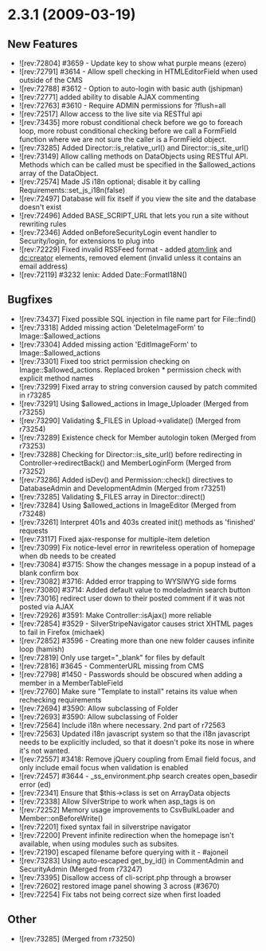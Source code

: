 #  2.3.1 (2009-03-19)

##  New Features

 * ![rev:72804] #3659 - Update key to show what purple means (ezero)
 * ![rev:72791] #3614 - Allow spell checking in HTMLEditorField when used outside of the CMS
 * ![rev:72788] #3612 - Option to auto-login with basic auth (jshipman)
 * ![rev:72771] added ability to disable AJAX commenting
 * ![rev:72763] #3610 - Require ADMIN permissions for ?flush=all
 * ![rev:72517] Allow access to the live site via RESTful api
 * ![rev:73435] more robust conditional check before we go to foreach loop, more robust conditional checking before we call a FormField function where we are not sure the caller is a FormField object.
 * ![rev:73285] Added Director::is_relative_url() and Director::is_site_url()
 * ![rev:73149] Allow calling methods on DataObjects using RESTful API. Methods which can be called must be specified in the $allowed_actions array of the DataObject.
 * ![rev:72574] Made JS i18n optional; disable it by calling Requirements::set_js_i18n(false)
 * ![rev:72497] Database will fix itself if you view the site and the database doesn't exist
 * ![rev:72496] Added BASE_SCRIPT_URL that lets you run a site without rewriting rules
 * ![rev:72346] Added onBeforeSecurityLogin event handler to Security/login, for extensions to plug into
 * ![rev:72229] Fixed invalid RSSFeed format - added <atom:link> and <dc:creator> elements, removed <author> element (invalid unless it contains an email address)
 * ![rev:72119] #3232 lenix: Added Date::FormatI18N()

##  Bugfixes

 * ![rev:73437] Fixed possible SQL injection in file name part for File::find()
 * ![rev:73318] Added missing action 'DeleteImageForm' to Image::$allowed_actions
 * ![rev:73304] Added missing action 'EditImageForm' to Image::$allowed_actions
 * ![rev:73301] Fixed too strict permission checking on Image::$allowed_actions. Replaced broken * permission check with explicit method names
 * ![rev:73299] Fixed array to string conversion caused by patch commited in r73285
 * ![rev:73291] Using $allowed_actions in Image_Uploader (Merged from r73255)
 * ![rev:73290] Validating $_FILES in Upload->validate() (Merged from r73254)
 * ![rev:73289] Existence check for Member autologin token (Merged from r73253)
 * ![rev:73288] Checking for Director::is_site_url() before redirecting in Controller->redirectBack() and MemberLoginForm (Merged from r73252)
 * ![rev:73286] Added isDev() and Permission::check() directives to DatabaseAdmin and DevelopmentAdmin (Merged from r73251)
 * ![rev:73285] Validating $_FILES array in Director::direct()
 * ![rev:73284] Using $allowed_actions in ImageEditor (Merged from r73248)
 * ![rev:73261] Interpret 401s and 403s created init() methods as 'finished' requests
 * ![rev:73117] Fixed ajax-response for multiple-item deletion
 * ![rev:73099] Fix notice-level error in rewriteless operation of homepage when db needs to be created
 * ![rev:73084] #3715: Show the changes message in a popup instead of a blank confirm box
 * ![rev:73082] #3716: Added error trapping to WYSIWYG side forms
 * ![rev:73080] #3714: Added default value to modeladmin search button
 * ![rev:73016] redirect user down to their posted comment if it was not posted via AJAX
 * ![rev:72926] #3591: Make Controller::isAjax() more reliable
 * ![rev:72854] #3529 - SilverStripeNavigator causes strict XHTML pages to fail in Firefox (michaek)
 * ![rev:72852] #3596 - Creating more than one new folder causes infinite loop (hamish)
 * ![rev:72819] Only use target="_blank" for files by default
 * ![rev:72816] #3645 - CommenterURL missing from CMS
 * ![rev:72798] #1450 - Passwords should be obscured when adding a member in a MemberTableField
 * ![rev:72760] Make sure "Template to install" retains its value when rechecking requirements
 * ![rev:72694] #3590: Allow subclassing of Folder
 * ![rev:72693] #3590: Allow subclassing of Folder
 * ![rev:72564] Include i18n where necessary.  2nd part of r72563
 * ![rev:72563] Updated i18n javascript system so that the i18n javascript needs to be explicitly included, so that it doesn't poke its nose in where it's not wanted.
 * ![rev:72557] #3418: Remove jQuery coupling from Email field focus, and only include email focus when validation is enabled
 * ![rev:72457] #3644 - _ss_environment.php search creates open_basedir error (ed)
 * ![rev:72341] Ensure that $this->class is set on ArrayData objects
 * ![rev:72338] Allow SilverStripe to work when asp_tags is on
 * ![rev:72252] Memory usage improvements to CsvBulkLoader and Member::onBeforeWrite()
 * ![rev:72201] fixed syntax fail in silverstripe navigator
 * ![rev:72200] Prevent infinite redirection when the homepage isn't available, when using modules such as subsites.
 * ![rev:72190] escaped filename before querying with it - #ajoneil
 * ![rev:73283] Using auto-escaped get_by_id() in CommentAdmin and SecurityAdmin (Merged from r73247)
 * ![rev:73395] Disallow access of cli-script.php through a browser
 * ![rev:72602] restored image panel showing 3 across (#3670)
 * ![rev:72254] Fix tabs not being correct size when first loaded
 
##  Other

 * ![rev:73285] (Merged from r73250)
